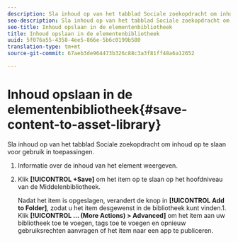 ```yaml
---
description: Sla inhoud op van het tabblad Sociale zoekopdracht om inhoud op te slaan voor gebruik in toepassingen.
seo-description: Sla inhoud op van het tabblad Sociale zoekopdracht om inhoud op te slaan voor gebruik in toepassingen.
seo-title: Inhoud opslaan in de elementenbibliotheek
title: Inhoud opslaan in de elementenbibliotheek
uuid: 5f076a55-4358-4ee5-866e-5b6c0199b580
translation-type: tm+mt
source-git-commit: 67aeb3de964473b326c88c3a3f81ff48a6a12652

---
```



# Inhoud opslaan in de elementenbibliotheek{#save-content-to-asset-library}

Sla inhoud op van het tabblad Sociale zoekopdracht om inhoud op te slaan voor gebruik in toepassingen.

1. Informatie over de inhoud van het element weergeven.
1. Klik **[!UICONTROL +Save]** om het item op te slaan op het hoofdniveau van de Middelenbibliotheek.

   Nadat het item is opgeslagen, verandert de knop in **[!UICONTROL Add to Folder]**, zodat u het item desgewenst in de bibliotheek kunt vinden.1. Klik **[!UICONTROL … (More Actions) > Advanced]** om het item aan uw bibliotheek toe te voegen, tags toe te voegen en opnieuw gebruiksrechten aanvragen of het item naar een app te publiceren.
